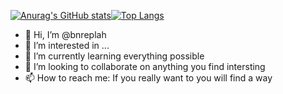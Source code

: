 [![Anurag's GitHub stats](https://github-readme-stats.vercel.app/api?username=bnreplah&show_icons=true&theme=tokyonight)](https://github.com/bnreplah)[![Top Langs](https://github-readme-stats.vercel.app/api/top-langs/?username=bnreplah&layout=compact&theme=tokyonight)](https://github.com/bnreplah)



- 👋 Hi, I’m @bnreplah
- 👀 I’m interested in ...
- 🌱 I’m currently learning everything possible
- 💞️ I’m looking to collaborate on anything you find intersting
- 📫 How to reach me: If you really want to you will find a way

<!---
bnreplah/bnreplah is a ✨ special ✨ repository because its `README.md` (this file) appears on your GitHub profile.
You can click the Preview link to take a look at your changes.
--->
